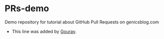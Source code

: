 # PRs-demo
Demo repository for tutorial about GitHub Pull Requests on genicsblog.com

- This line was added by [Gourav](https://github.com/gouravkhunger).